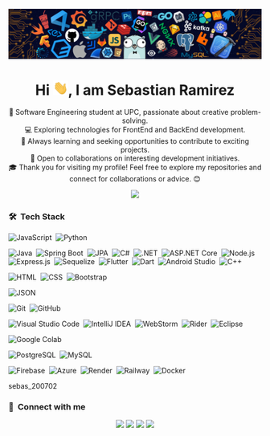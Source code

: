<p align="center"><img src="https://raw.githubusercontent.com/KevinPatel04/KevinPatel04/master/header.png"></p>

<h1 align="center">Hi <img src="https://raw.githubusercontent.com/KevinPatel04/KevinPatel04/master/Hi.gif" width="30px">, I am Sebastian Ramirez </h1>

<p align="center" width="150px"> 🚀 Software Engineering student at UPC, passionate about creative problem-solving.<br>💻 Exploring technologies for FrontEnd and BackEnd development.<br>🌱 Always learning and seeking opportunities to contribute to exciting projects.<br>🔧 Open to collaborations on interesting development initiatives.<br>🎓 Thank you for visiting my profile! Feel free to explore my repositories and connect for collaborations or advice. 😊</p>

<p align="center"><img src="https://github-readme-stats.vercel.app/api/top-langs/?username=SebastianRamirez-16&layout=compact&hide=TSQL&theme=chartreuse-dark"></p>

### 🛠 &nbsp;Tech Stack

![JavaScript](https://img.shields.io/badge/-JavaScript-05122A?style=flat&logo=javascript)&nbsp;
![Python](https://img.shields.io/badge/-Python-05122A?style=flat&logo=python)&nbsp;

![Java](https://img.shields.io/badge/-Java-05122A?style=flat&logo=java&logoColor=007396)&nbsp;
![Spring Boot](https://img.shields.io/badge/-Spring%20Boot-05122A?style=flat&logo=spring)&nbsp;
![JPA](https://img.shields.io/badge/-JPA-05122A?style=flat&logo=java&logoColor=007396)&nbsp;
![C#](https://img.shields.io/badge/-C%23-05122A?style=flat&logo=c-sharp&logoColor=239120)&nbsp;
![.NET](https://img.shields.io/badge/-.NET-05122A?style=flat&logo=.net&logoColor=512BD4)&nbsp;
![ASP.NET Core](https://img.shields.io/badge/-ASP.NET%20Core-05122A?style=flat&logo=.net&logoColor=512BD4)&nbsp;
![Node.js](https://img.shields.io/badge/-Node.js-05122A?style=flat&logo=node.js&logoColor=339933)&nbsp;
![Express.js](https://img.shields.io/badge/-Express.js-05122A?style=flat&logo=express&logoColor=000000)&nbsp;
![Sequelize](https://img.shields.io/badge/-Sequelize-05122A?style=flat&logo=sequelize&logoColor=52B0E7)&nbsp;
![Flutter](https://img.shields.io/badge/-Flutter-05122A?style=flat&logo=flutter&logoColor=02569B)&nbsp;
![Dart](https://img.shields.io/badge/-Dart-05122A?style=flat&logo=dart&logoColor=1075C2)&nbsp;
![Android Studio](https://img.shields.io/badge/-Android%20Studio-05122A?style=flat&logo=android-studio&logoColor=3DDC84)&nbsp;
![C++](https://img.shields.io/badge/-C++-05122A?style=flat&logo=C%2B%2B&logoColor=00599C)&nbsp;

![HTML](https://img.shields.io/badge/-HTML-05122A?style=flat&logo=HTML5)&nbsp;
![CSS](https://img.shields.io/badge/-CSS-05122A?style=flat&logo=CSS3&logoColor=1572B6)&nbsp;
![Bootstrap](https://img.shields.io/badge/-Bootstrap-05122A?style=flat&logo=bootstrap&logoColor=563D7C)&nbsp;

![JSON](https://img.shields.io/badge/-JSON-05122A?style=flat&logo=json&logoColor=000000)&nbsp;

![Git](https://img.shields.io/badge/-Git-05122A?style=flat&logo=git)&nbsp;
![GitHub](https://img.shields.io/badge/-GitHub-05122A?style=flat&logo=github)&nbsp;

![Visual Studio Code](https://img.shields.io/badge/-Visual%20Studio%20Code-05122A?style=flat&logo=visual-studio-code&logoColor=007ACC)&nbsp;
![IntelliJ IDEA](https://img.shields.io/badge/-IntelliJ%20IDEA-05122A?style=flat&logo=intellij-idea&logoColor=000000)&nbsp;
![WebStorm](https://img.shields.io/badge/-WebStorm-05122A?style=flat&logo=webstorm&logoColor=000000)&nbsp;
![Rider](https://img.shields.io/badge/-Rider-05122A?style=flat&logo=rider&logoColor=000000)&nbsp;
![Eclipse](https://img.shields.io/badge/-Eclipse-05122A?style=flat&logo=eclipse&logoColor=2C2255)&nbsp;

![Google Colab](https://img.shields.io/badge/-Google%20Colab-05122A?style=flat&logo=google-colab&logoColor=F9AB00)&nbsp;

![PostgreSQL](https://img.shields.io/badge/-PostgreSQL-05122A?style=flat&logo=postgresql&logoColor=336791)&nbsp;
![MySQL](https://img.shields.io/badge/-MySQL-05122A?style=flat&logo=mysql&logoColor=4479A1)&nbsp;

![Firebase](https://img.shields.io/badge/-Firebase-05122A?style=flat&logo=firebase&logoColor=FFCA28)&nbsp;
![Azure](https://img.shields.io/badge/-Azure-05122A?style=flat&logo=microsoft-azure&logoColor=0089D6)&nbsp;
![Render](https://img.shields.io/badge/-Render-05122A?style=flat&logo=render&logoColor=3498DB)&nbsp;
![Railway](https://img.shields.io/badge/-Railway-05122A?style=flat&logo=railway&logoColor=FFD200)&nbsp;
![Docker](https://img.shields.io/badge/-Docker-05122A?style=flat&logo=docker&logoColor=2496ED)&nbsp;

sebas_200702
### :link: &nbsp;Connect with me

<p align="center">
<a href="www.linkedin.com/in/sebastian-ramirez-zapata-a0224a20b"><img src="https://img.shields.io/badge/-Sebastian%20Ramirez%20Zapata-0077B5?style=for-the-badge&logo=Linkedin&logoColor=white"/></a>
<a href="mailto:persebas11.com"><img src="https://img.shields.io/badge/-persebas11@gmail.com-D14836?style=for-the-badge&logo=Gmail&logoColor=white"/></a>
<a href="https://www.instagram.com/sebas_200702/?hl=es-la"><img src="https://img.shields.io/badge/-sebas%20200702-E4405F?style=for-the-badge&logo=Instagram&logoColor=white"/></a>
<a href="https://twitter.com/sebas160220"><img src="https://img.shields.io/badge/-sebas160220-1DA1F2?style=for-the-badge&logo=twitter&logoColor=white"/></a>
</p>
